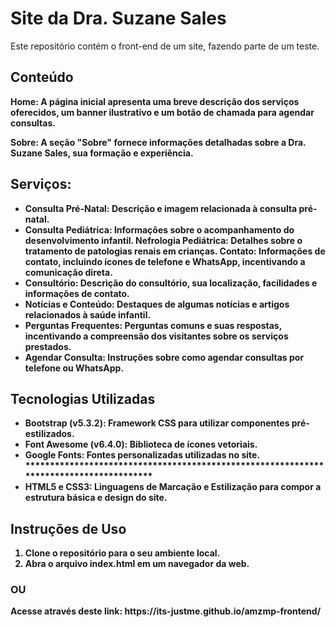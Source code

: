 # Site da Dra. Suzane Sales
Este repositório contém o front-end de um site, fazendo parte de um teste.

## Conteúdo
<b>Home:<b> A página inicial apresenta uma breve descrição dos serviços oferecidos, um banner ilustrativo e um botão de chamada para agendar consultas.

<b>Sobre:</b> A seção "Sobre" fornece informações detalhadas sobre a Dra. Suzane Sales, sua formação e experiência.

## Serviços:
<ul>
<li><b>Consulta Pré-Natal:</b> Descrição e imagem relacionada à consulta pré-natal.
<li><b>Consulta Pediátrica:</b> Informações sobre o acompanhamento do desenvolvimento infantil.
Nefrologia Pediátrica: Detalhes sobre o tratamento de patologias renais em crianças.
Contato: Informações de contato, incluindo ícones de telefone e WhatsApp, incentivando a comunicação direta.

<li><b>Consultório:</b> Descrição do consultório, sua localização, facilidades e informações de contato.

<li><b>Notícias e Conteúdo:</b> Destaques de algumas notícias e artigos relacionados à saúde infantil.

<li><b>Perguntas Frequentes:</b> Perguntas comuns e suas respostas, incentivando a compreensão dos visitantes sobre os serviços prestados.

<li><b>Agendar Consulta:</b> Instruções sobre como agendar consultas por telefone ou WhatsApp.
</ul>

## Tecnologias Utilizadas
<ul>
<li><b>Bootstrap (v5.3.2):</b> Framework CSS para utilizar componentes pré-estilizados.
<li><b>Font Awesome (v6.4.0):</b> Biblioteca de ícones vetoriais.
<li><b>Google Fonts:</b> Fontes personalizadas utilizadas no site.
***************************************************************************************
<li><b>HTML5 e CSS3:</b> Linguagens de Marcação e Estilização para compor a estrutura básica e design do site.
</ul>

## Instruções de Uso

<ol>
<li>Clone o repositório para o seu ambiente local.
<li>Abra o arquivo index.html em um navegador da web.
</ol>

### OU

<p> Acesse através deste link: https://its-justme.github.io/amzmp-frontend/</p>